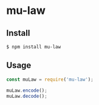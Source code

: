 # mu-law

## Install
```
$ npm install mu-law
```

## Usage
```javascript
const muLaw = require('mu-law');

muLaw.encode();
muLaw.decode();
```
